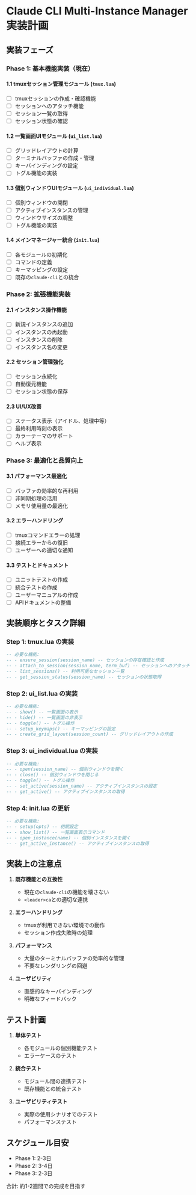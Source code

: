 # Claude CLI Multi-Instance Manager 実装計画

## 実装フェーズ

### Phase 1: 基本機能実装（現在）

#### 1.1 tmuxセッション管理モジュール (`tmux.lua`)
- [ ] tmuxセッションの作成・確認機能
- [ ] セッションへのアタッチ機能
- [ ] セッション一覧の取得
- [ ] セッション状態の確認

#### 1.2 一覧画面UIモジュール (`ui_list.lua`)
- [ ] グリッドレイアウトの計算
- [ ] ターミナルバッファの作成・管理
- [ ] キーバインディングの設定
- [ ] トグル機能の実装

#### 1.3 個別ウィンドウUIモジュール (`ui_individual.lua`)
- [ ] 個別ウィンドウの開閉
- [ ] アクティブインスタンスの管理
- [ ] ウィンドウサイズの調整
- [ ] トグル機能の実装

#### 1.4 メインマネージャー統合 (`init.lua`)
- [ ] 各モジュールの初期化
- [ ] コマンドの定義
- [ ] キーマッピングの設定
- [ ] 既存の`claude-cli`との統合

### Phase 2: 拡張機能実装

#### 2.1 インスタンス操作機能
- [ ] 新規インスタンスの追加
- [ ] インスタンスの再起動
- [ ] インスタンスの削除
- [ ] インスタンス名の変更

#### 2.2 セッション管理強化
- [ ] セッション永続化
- [ ] 自動復元機能
- [ ] セッション状態の保存

#### 2.3 UI/UX改善
- [ ] ステータス表示（アイドル、処理中等）
- [ ] 最終利用時刻の表示
- [ ] カラーテーマのサポート
- [ ] ヘルプ表示

### Phase 3: 最適化と品質向上

#### 3.1 パフォーマンス最適化
- [ ] バッファの効率的な再利用
- [ ] 非同期処理の活用
- [ ] メモリ使用量の最適化

#### 3.2 エラーハンドリング
- [ ] tmuxコマンドエラーの処理
- [ ] 接続エラーからの復旧
- [ ] ユーザーへの適切な通知

#### 3.3 テストとドキュメント
- [ ] ユニットテストの作成
- [ ] 統合テストの作成
- [ ] ユーザーマニュアルの作成
- [ ] APIドキュメントの整備

## 実装順序とタスク詳細

### Step 1: tmux.lua の実装

```lua
-- 必要な機能:
-- - ensure_session(session_name) -- セッションの存在確認と作成
-- - attach_to_session(session_name, term_buf) -- セッションへのアタッチ
-- - list_sessions() -- 利用可能なセッション一覧
-- - get_session_status(session_name) -- セッションの状態取得
```

### Step 2: ui_list.lua の実装

```lua
-- 必要な機能:
-- - show() -- 一覧画面の表示
-- - hide() -- 一覧画面の非表示
-- - toggle() -- トグル操作
-- - setup_keymaps() -- キーマッピングの設定
-- - create_grid_layout(session_count) -- グリッドレイアウトの作成
```

### Step 3: ui_individual.lua の実装

```lua
-- 必要な機能:
-- - open(session_name) -- 個別ウィンドウを開く
-- - close() -- 個別ウィンドウを閉じる
-- - toggle() -- トグル操作
-- - set_active(session_name) -- アクティブインスタンスの設定
-- - get_active() -- アクティブインスタンスの取得
```

### Step 4: init.lua の更新

```lua
-- 必要な機能:
-- - setup(opts) -- 初期設定
-- - show_list() -- 一覧画面表示コマンド
-- - open_instance(name) -- 個別インスタンスを開く
-- - get_active_instance() -- アクティブインスタンスの取得
```

## 実装上の注意点

1. **既存機能との互換性**
   - 現在の`claude-cli`の機能を壊さない
   - `<leader>ca`との適切な連携

2. **エラーハンドリング**
   - tmuxが利用できない環境での動作
   - セッション作成失敗時の処理

3. **パフォーマンス**
   - 大量のターミナルバッファの効率的な管理
   - 不要なレンダリングの回避

4. **ユーザビリティ**
   - 直感的なキーバインディング
   - 明確なフィードバック

## テスト計画

1. **単体テスト**
   - 各モジュールの個別機能テスト
   - エラーケースのテスト

2. **統合テスト**
   - モジュール間の連携テスト
   - 既存機能との統合テスト

3. **ユーザビリティテスト**
   - 実際の使用シナリオでのテスト
   - パフォーマンステスト

## スケジュール目安

- Phase 1: 2-3日
- Phase 2: 3-4日
- Phase 3: 2-3日

合計: 約1-2週間での完成を目指す